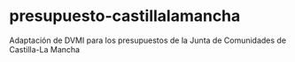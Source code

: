 # presupuesto-castillalamancha
Adaptación de DVMI para los presupuestos de la Junta de Comunidades de Castilla-La Mancha
